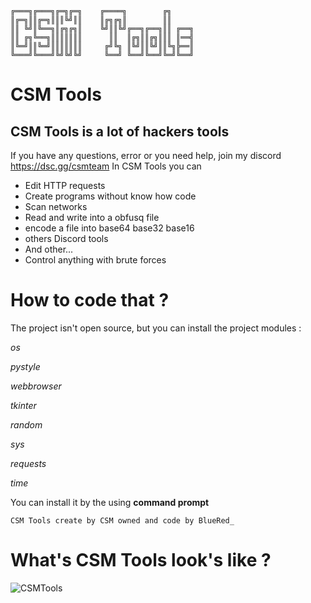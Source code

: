 ```
╔═══╗╔═══╗╔═╗╔═╗    ╔════╗        ╔╗
║╔═╗║║╔═╗║║║╚╝║║    ║╔╗╔╗║        ║║
║║ ╚╝║╚══╗║╔╗╔╗║    ╚╝║║╚╝╔══╗╔══╗║║ ╔══╗
║║ ╔╗╚══╗║║║║║║║      ║║  ║╔╗║║╔╗║║║ ║══╣
║╚═╝║║╚═╝║║║║║║║     ╔╝╚╗ ║╚╝║║╚╝║║╚╗╠══║
╚═══╝╚═══╝╚╝╚╝╚╝     ╚══╝ ╚══╝╚══╝╚═╝╚══╝
```

# CSM Tools
## CSM Tools is a lot of hackers tools

If you have any questions, error or you need help, join my discord
https://dsc.gg/csmteam
In CSM Tools you can

- Edit HTTP requests
- Create programs without know how code
- Scan networks
- Read and write into a obfusq file
- encode a file into base64 base32 base16
- others Discord tools
- And other...
- Control anything with brute forces

# How to code that ?

The project isn't open source, but you can install the project modules :

_os_

_pystyle_

_webbrowser_

_tkinter_

_random_

_sys_

_requests_

_time_

You can install it by the using **command prompt**

`CSM Tools create by CSM owned and code by BlueRed_`

# What's CSM Tools look's like ?


![CSMTools](https://cdn.discordapp.com/attachments/916427904576008212/916793184779128894/unknown.png)
